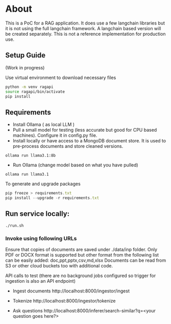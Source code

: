 # About
This is a PoC for a RAG application. It does use a few langchain libraries but it is not using the full langchain framework. A langchain based version will be created separately. This is not a reference implementation for production use.

## Setup Guide

(Work in progress)

Use virtual environment to download necessary files   
```bash
python -m venv ragapi
source ragapi/bin/activate
pip install 
```

## Requirements 
- Install Ollama ( as local LLM ) 
- Pull a small model for testing (less accurate but good for CPU based machines). Configure it in config.py file.
- Install locally or have access to a MongoDB document store. It is used to pre-process documents and store cleaned versions.

```
ollama run llama3.1:8b
```

- Run Ollama (change model based on what you have pulled)

```
ollama run llama3.1
```


To generate and upgrade packages

```javascript
pip freeze > requirements.txt
pip install --upgrade -r requirements.txt
```


## Run service locally:

```
./run.sh
```

### Invoke using following URLs

Ensure that copies of documents are saved under ./data/inp folder. Only PDF or DOCX format is supported but other format from the following list can be easily added: doc,ppt,pptx,csv,md,xlsx
Documents can be read from S3 or other cloud buckets too with additional code. 

API calls to test (there are no background jobs configured so trigger for ingestion is also an API endpoint)

- Ingest documents
http://localhost:8000/ingestor/ingest

- Tokenize
http://localhost:8000/ingestor/tokenize

- Ask questions
http://localhost:8000/inferer/search-similar?q=<your question goes here?>

